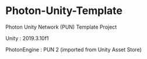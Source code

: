 # Photon-Unity-Template
Photon Unity Network (PUN) Template Project

Unity : 2019.3.10f1

PhotonEngine : PUN 2 (imported from Unity Asset Store)
